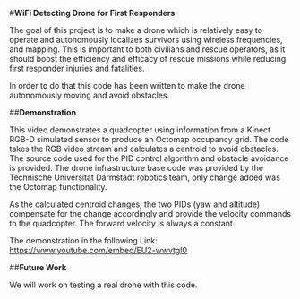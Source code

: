 #**WiFi Detecting Drone for First Responders**

The goal of this project is to make a drone which is relatively easy to operate and autonomously localizes survivors using wireless frequencies, and mapping. This is important to both civilians and rescue operators, as it should boost the efficiency and efficacy of rescue missions while reducing first responder injuries and fatalities.

In order to do that this code has been written to make the drone autonomously moving and avoid obstacles. 

##**Demonstration**

This video demonstrates a quadcopter using information from a Kinect RGB-D simulated sensor to produce an Octomap occupancy grid. The code takes the RGB video stream and calculates a centroid to avoid obstacles. The source code used for the PID control algorithm and obstacle avoidance is provided. The drone infrastructure base code was provided by the Technische Universität Darmstadt robotics team, only change added was the Octomap functionality.

As the calculated centroid changes, the two PIDs (yaw and altitude) compensate for the change accordingly and provide the velocity commands to the quadcopter. The forward velocity is always a constant.

The demonstration in the following Link: https://www.youtube.com/embed/EU2-wwvtgI0


##**Future Work**

We will work on testing a real drone with this code.
